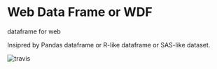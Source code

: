 
# Web Data Frame or WDF

dataframe for web

Insipred by Pandas dataframe or R-like dataframe or SAS-like dataset.

![travis](https://travis-ci.org/walnutgeek/wdf.svg)